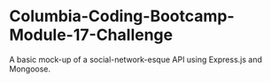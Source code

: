 # Columbia-Coding-Bootcamp-Module-17-Challenge
A basic mock-up of a social-network-esque API using Express.js and Mongoose.
